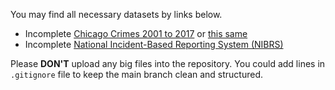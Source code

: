 You may find all necessary datasets by links below.
- Incomplete [Chicago Crimes 2001 to 2017](https://drive.google.com/drive/folders/1CKHE39GkiaR3HgKFMiIUfjdMme_M2hqL?usp=sharing) or [this same](https://nusu-my.sharepoint.com/:f:/g/personal/e1373474_u_nus_edu/ErVXsL-q4kVBpqJUEheGA2sB-4rHDigbETPoix66VdXfTQ)
- Incomplete [National Incident-Based Reporting System (NIBRS)]()

Please **DON'T** upload any big files into the repository. You could add lines in `.gitignore` file to keep the main branch clean and structured.
